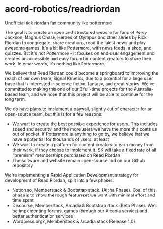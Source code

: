 # acord-robotics/readriordan
Unofficial rick riordan fan community like pottermore

The goal is to create an open and structured website for fans of Percy Jackson, Magnus Chase, Heroes of Olympus and other series by Rick Riordan to congregate, share creations, read the latest news and play awesome games. It's a bit like Pottermore, with news feeds, a shop, and quizzes. But it's not Pottermore - it focuses on end-user engagement and creates an accessible and easy forum for content creators to share their work. In other words, it's nothing like Pottermore.

We believe that Read Riordan could become a springboard to improving the reach of our own team, Signal Kinetics, due to a potential for a large user base that is interested in science fiction, fantasy, and great stories. We've committed to making this one of our 3 full-time projects for the Australia-based team, and we hope that this project will be able to continue for the long term.

We do have plans to implement a paywall, slightly out of character for an open-source team, but this is for a few reasons:
* We want to create the best possible experience for users. This includes speed and security, and the more users we have the more this costs us out of pocket. If Pottermore is anything to go by, we believe that we have a potential for thousands of users, at least 
* We want to create a platform for content creators to earn money from their work, if they choose to implement it. SK will take a fixed rate of all "premium" memberships purchased on Read Riordan 
* The software and website remain open-source and on our Github repository 

We're implementing a Rapid Application Development strategy for development of Read Riordan, split into a few phases: 
* Notion.so, Memberstack & Bootstrap stack. (Alpha Phase). Goal of this phase is to show the rough featureset we want with minimal effort and time spent 
* Discourse, Memberstack, Arcadia & Bootstrap stack (Beta Phase). We'll be implementing forums, games (through our Arcadia service) and better authentication services 
* Wordpress.org?, Memberstack & Arcadia stack (Release 1.0)